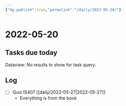 ```yaml
---
{"dg-publish":true,"permalink":"/daily/2022-05-20/"}
---
```


# 2022-05-20

## Tasks due today

<div><div class="dataview dataview-error-box"><p class="dataview dataview-error-message">Dataview: No results to show for task query.</p></div></div>

## Log
- [ ] Quiz IS407 [[daily/2022-05-27\|2022-05-27]] 
	- Everything is from the book